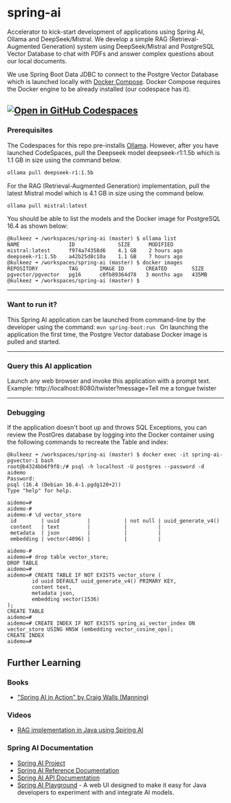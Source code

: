 # spring-ai
Accelerator to kick-start development of applications using Spring AI, Ollama and DeepSeek/Mistral. We develop a simple RAG (Retrieval-Augmented Generation) system using DeepSeek/Mistral and PostgreSQL Vector Database to chat with PDFs and answer complex questions about our local documents.

We use Spring Boot Data JDBC to connect to the Postgre Vector Database which is launched locally with [Docker Compose](https://docs.docker.com/compose/). Docker Compose requires the Docker engine to be already installed (our codespace has it).

[![Open in GitHub Codespaces](https://github.com/codespaces/badge.svg)](https://github.com/codespaces/new?hide_repo_select=true&ref=main&repo=923390219&machine=standardLinux32gb&location=SouthEastAsia)
---

### Prerequisites
The Codespaces for this repo pre-installs [Ollama](https://ollama.com/). However, after you have launched CodeSpaces, pull the Deepseek model deepseek-r1:1.5b which is 1.1 GB in size using the command below.

```bash
ollama pull deepseek-r1:1.5b
```

For the RAG (Retrieval-Augmented Generation) implementation, pull the latest Mistral model which is 4.1 GB in size using the command below.

```bash
ollama pull mistral:latest
```
You should be able to list the models and the Docker image for PostgreSQL 16.4 as shown below:

```
@kulkeez ➜ /workspaces/spring-ai (master) $ ollama list
NAME                ID              SIZE      MODIFIED    
mistral:latest      f974a74358d6    4.1 GB    2 hours ago    
deepseek-r1:1.5b    a42b25d8c10a    1.1 GB    7 hours ago    
@kulkeez ➜ /workspaces/spring-ai (master) $ docker images
REPOSITORY          TAG       IMAGE ID       CREATED        SIZE
pgvector/pgvector   pg16      c0fb89364d78   3 months ago   435MB
@kulkeez ➜ /workspaces/spring-ai (master) $ 
```

---
### Want to run it?

This Spring AI application can be launched from command-line by the developer using the command: ```mvn spring-boot:run ```
On launching the application the first time, the Postgre Vector database Docker image is pulled and started.

---

### Query this AI application

Launch any web browser and invoke this application with a prompt text. Example: http://localhost:8080/twister?message=Tell me a tongue twister

--- 

### Debugging

If the application doesn't boot up and throws SQL Exceptions, you can review the 
PostGres database by logging into the Docker container using the following commands to recreate the Table and index:

```
@kulkeez ➜ /workspaces/spring-ai (master) $ docker exec -it spring-ai-pgvector-1 bash
root@b4324bb6f9f8:/# psql -h localhost -U postgres --password -d aidemo
Password: 
psql (16.4 (Debian 16.4-1.pgdg120+2))
Type "help" for help.

aidemo=# 
aidemo-# 
aidemo-# \d vector_store
 id        | uuid         |           | not null | uuid_generate_v4()
 content   | text         |           |          | 
 metadata  | json         |           |          | 
 embedding | vector(4096) |           |          | 

aidemo-# 
aidemo=# drop table vector_store;
DROP TABLE
aidemo=#
aidemo=# CREATE TABLE IF NOT EXISTS vector_store (
        id uuid DEFAULT uuid_generate_v4() PRIMARY KEY,
        content text,
        metadata json,
        embedding vector(1536)
);
CREATE TABLE
aidemo=#
aidemo=# CREATE INDEX IF NOT EXISTS spring_ai_vector_index ON vector_store USING HNSW (embedding vector_cosine_ops);
CREATE INDEX
aidemo=#
```

## Further Learning

### Books

- ["Spring AI in Action" by Craig Walls (Manning)](https://www.manning.com/books/spring-ai-in-action)

### Videos

- [RAG implementation in Java using Spiring AI](https://www.youtube.com/watch?v=6Pgmr7xMjiY)

### Spring AI Documentation

- [Spring AI Project](https://spring.io/projects/spring-ai)
- [Spring AI Reference Documentation](https://docs.spring.io/spring-ai/reference/)
- [Spring AI API Documentation](https://docs.spring.io/spring-ai/docs/1.0.0-SNAPSHOT/api/)
- [Spring AI Playground](https://github.com/JM-Lab/spring-ai-playground) - A web UI designed to make it easy for Java developers to experiment with and integrate AI models.
